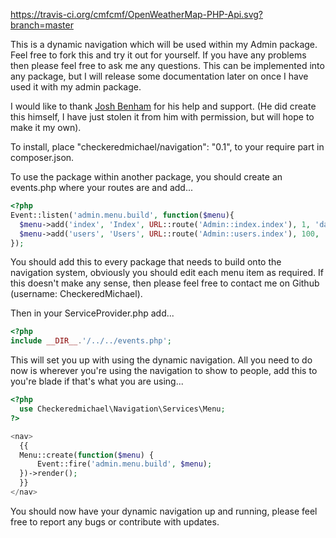 https://travis-ci.org/cmfcmf/OpenWeatherMap-PHP-Api.svg?branch=master

This is a dynamic navigation which will be used within my Admin package. Feel free to fork this and try it out for yourself.
  If you have any problems then please feel free to ask me any questions. This can be implemented into any package, but I will
  release some documentation later on once I have used it with my admin package.

  I would like to thank [Josh Benham](https://github.com/joshbenham) for his help and support. (He did create this himself,
  I have just stolen it from him with permission, but will hope to make it my own).
  
  To install, place "checkeredmichael/navigation": "0.1", to your require part in composer.json.
  
  To use the package within another package, you should create an events.php where your routes are and add...
  
  ```php
  <?php
  Event::listen('admin.menu.build', function($menu){
    $menu->add('index', 'Index', URL::route('Admin::index.index'), 1, 'dashboard');
    $menu->add('users', 'Users', URL::route('Admin::users.index'), 100, 'users');
  });
  ```
  You should add this to every package that needs to build onto the navigation system, obviously you should edit each menu item as required.
  If this doesn't make any sense, then please feel free to contact me on Github (username: CheckeredMichael).
  
  Then in your ServiceProvider.php add...
  
  ```php
  <?php
  include __DIR__.'/../../events.php';
  ```
  
  This will set you up with using the dynamic navigation. All you need to do now is wherever you're using the navigation to show to people,
  add this to you're blade if that's what you are using...
  
  ```php
  <?php
    use Checkeredmichael\Navigation\Services\Menu;
  ?>

  <nav>
    {{
    Menu::create(function($menu) {
        Event::fire('admin.menu.build', $menu);
    })->render();
    }}
  </nav>
  ```
  
  You should now have your dynamic navigation up and running, please feel free to report any bugs or contribute with updates.